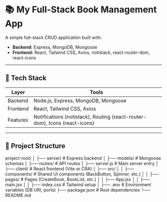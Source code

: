 # 📚 My Full-Stack Book Management App

A simple full-stack CRUD application built with:
- **Backend:** Express, MongoDB, Mongoose
- **Frontend:** React, Tailwind CSS, Axios, notistack, react-router-dom, react-icons

---

## 🚀 Tech Stack

| Layer     | Tools                                  |
|-----------|----------------------------------------|
| Backend   | Node.js, Express, MongoDB, Mongoose    |
| Frontend  | React, Tailwind CSS, Axios             |
| Features  | Notifications (notistack), Routing (react-router-dom), Icons (react-icons) |

---

## 📂 Project Structure

project-root/
│
├── server/ # Express backend
│ ├── models/ # Mongoose schemas
│ ├── routes/ # API routes
│ ├── server.js # Main server entry
│
├── client/ # React frontend (Vite or CRA)
│ ├── src/
│ │ ├── components/ # Shared UI components (BackButton, Spinner, etc.)
│ │ ├── pages/ # Pages (CreateBook, BookList, etc.)
│ │ ├── App.jsx
│ │ ├── main.jsx
│ │ ├── index.css # Tailwind setup
│
├── .env # Environment variables (DB URI, ports)
├── package.json # Root dependencies
└── README.md
